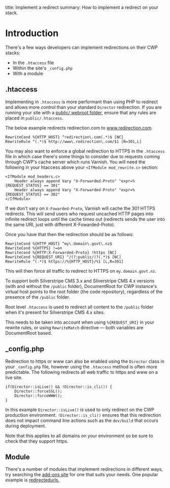 title: Implement a redirect
summary: How to implement a redirect on your stack.

# Introduction

There's a few ways developers can implement redirections on their CWP stacks:
- In the `.htaccess` file
- Within the site's `_config.php`
- With a module

## .htaccess

Implementing in `.htaccess` is more performant than using PHP to redirect and allows more control than your standard `Director` redirection. If you are running your site with a [public/ webroot folder](https://docs.silverstripe.org/en/4/getting_started/directory_structure/), ensure that any rules are placed in `public/.htaccess`.

The below example redirects redirection.com to www.redirection.com.

```
RewriteCond %{HTTP_HOST} ^redirection\.com(.*)$ [NC]
RewriteRule ^(.*)$ http://www\.redirection\.com/$1 [R=301,L]
```

You may also want to enforce a global redirection to HTTPS in the `.htaccess` file in which case there's some things to consider due to requests coming through CWP's cache server which runs Varnish. You will need the following in your htaccess above your `<IfModule mod_rewrite.c>` section:

```
<IfModule mod_headers.c>
	Header always append Vary "X-Forwarded-Proto" "expr=%{REQUEST_STATUS} == 301"
	Header always append Vary "X-Forwarded-Proto" "expr=%{REQUEST_STATUS} == 302"
</IfModule>
```

If we don't vary on `X-Fowarded-Proto`, Varnish will cache the 301 HTTPS redirects. This will send users who request uncached HTTP pages into infinite redirect loops until the cache times out (redirects sends the user into the same URI, just with different X-Fowarded-Proto).

Once you have that then the redirection should be as follows:

```
RewriteCond %{HTTP_HOST} ^my\.domain\.govt\.nz$
RewriteCond %{HTTPS} !=on
Rewritecond %{HTTP:X-Forwarded-Proto} !https [NC]
RewriteCond %{REQUEST_URI} ^/(?:public/)?(.*)$ [NC]
RewriteRule ^(.*)$ https://%{HTTP_HOST}/%1 [L,R=301]
```

This will then force all traffic to redirect to HTTPS on `my.domain.govt.nz`.

To support both Silverstripe CMS 3.x and Silverstripe CMS 4.x versions (with and without the `/public` folder), DocumentRoot for CWP instance's virtual host points to the root folder (the code repository), regardless of the presence of the `/public` folder.

Root level `.htaccess` is used to redirect all content to the `/public` folder when it's present for Silverstripe CMS 4.x sites.

This needs to be taken into account when using `%{REQUEST_URI}` in your rewrite rules, or using `RewriteMatch` directive — both variables are DocumentRoot based.

## \_config.php

Redirection to https or www can also be enabled using the `Director` class in your `_config.php` file, however using the `.htaccess` method is often more predictable. The following redirects all web traffic to https and www on a live site.

```
if(Director::isLive() && !Director::is_cli()) {
	Director::forceSSL();
	Director::forceWWW();
}
```

In this example `Director::isLive()` is used to only redirect on the CWP production environment. `!Director::is_cli()` ensures that this redirection does not impact command line actions such as the `dev/build` that occurs during deployment.

Note that this applies to all domains on your environment so be sure to check that they support https.

## Module

There's a number of modules that implement redirections in different ways, try searching the [add-ons site](http://addons.silverstripe.org/add-ons) for one that suits your needs. One popular example is [redirectedurls.](https://github.com/silverstripe/silverstripe-redirectedurls)
